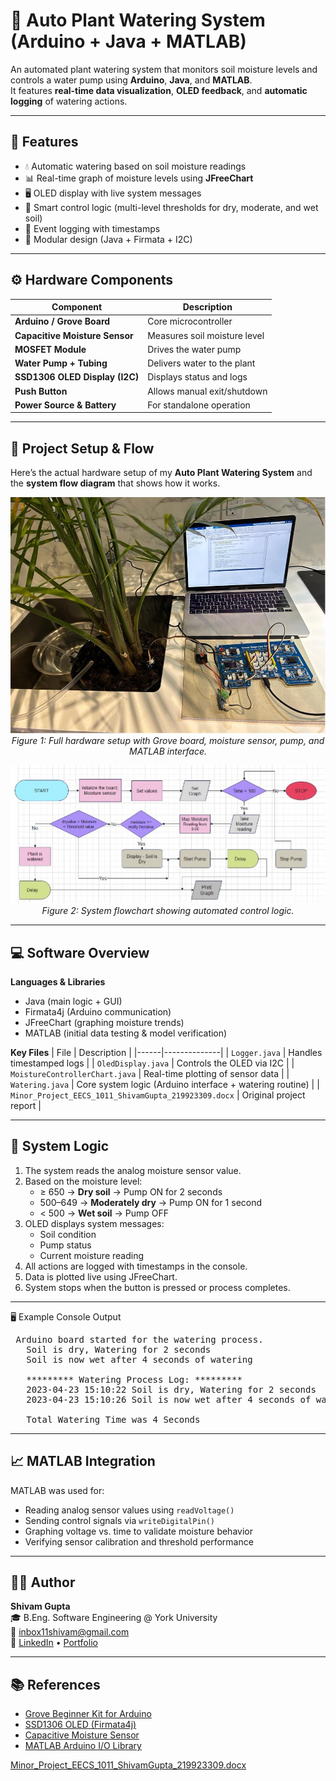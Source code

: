 # 🌿 Auto Plant Watering System (Arduino + Java + MATLAB)

An automated plant watering system that monitors soil moisture levels and controls a water pump using **Arduino**, **Java**, and **MATLAB**.  
It features **real-time data visualization**, **OLED feedback**, and **automatic logging** of watering actions.

---

## 🧩 Features
- 💧 Automatic watering based on soil moisture readings  
- 📊 Real-time graph of moisture levels using **JFreeChart**  
- 🖥️ OLED display with live system messages  
- 🧠 Smart control logic (multi-level thresholds for dry, moderate, and wet soil)  
- 🧾 Event logging with timestamps  
- 🧱 Modular design (Java + Firmata + I2C)  

---

## ⚙️ Hardware Components
| Component | Description |
|------------|-------------|
| **Arduino / Grove Board** | Core microcontroller |
| **Capacitive Moisture Sensor** | Measures soil moisture level |
| **MOSFET Module** | Drives the water pump |
| **Water Pump + Tubing** | Delivers water to the plant |
| **SSD1306 OLED Display (I2C)** | Displays status and logs |
| **Push Button** | Allows manual exit/shutdown |
| **Power Source & Battery** | For standalone operation |


---


## 🌿 Project Setup & Flow

Here’s the actual hardware setup of my **Auto Plant Watering System** and the **system flow diagram** that shows how it works.

<p align="center">
  <img src="https://github.com/shivammmmg/Auto-Plant-Watering-with-Arduino-and-Matlab/blob/main/Setup.jpg" width="600">
  <br>
  <em>Figure 1: Full hardware setup with Grove board, moisture sensor, pump, and MATLAB interface.</em>
</p>

<p align="center">
  <img src="https://github.com/shivammmmg/Auto-Plant-Watering-with-Arduino-and-Matlab/blob/main/flowchartjpg.jpg" width="800">
  <br>
  <em>Figure 2: System flowchart showing automated control logic.</em>
</p>


---

## 💻 Software Overview
**Languages & Libraries**
- Java (main logic + GUI)
- Firmata4j (Arduino communication)
- JFreeChart (graphing moisture trends)
- MATLAB (initial data testing & model verification)

**Key Files**
| File | Description |
|------|--------------|
| `Logger.java` | Handles timestamped logs |
| `OledDisplay.java` | Controls the OLED via I2C |
| `MoistureControllerChart.java` | Real-time plotting of sensor data |
| `Watering.java` | Core system logic (Arduino interface + watering routine) |
| `Minor_Project_EECS_1011_ShivamGupta_219923309.docx` | Original project report |

---

## 🧠 System Logic
1. The system reads the analog moisture sensor value.  
2. Based on the moisture level:
   - ≥ 650 → **Dry soil** → Pump ON for 2 seconds  
   - 500–649 → **Moderately dry** → Pump ON for 1 second  
   - < 500 → **Wet soil** → Pump OFF  
3. OLED displays system messages:
   - Soil condition  
   - Pump status  
   - Current moisture reading  
4. All actions are logged with timestamps in the console.
5. Data is plotted live using JFreeChart.
6. System stops when the button is pressed or process completes.

---
🖥️ Example Console Output
<pre> Arduino board started for the watering process. 
   Soil is dry, Watering for 2 seconds 
   Soil is now wet after 4 seconds of watering 
   
   ********* Watering Process Log: ********* 
   2023-04-23 15:10:22 Soil is dry, Watering for 2 seconds 
   2023-04-23 15:10:26 Soil is now wet after 4 seconds of watering 
   
   Total Watering Time was 4 Seconds </pre>


---

## 📈 MATLAB Integration
MATLAB was used for:
- Reading analog sensor values using `readVoltage()`
- Sending control signals via `writeDigitalPin()`
- Graphing voltage vs. time to validate moisture behavior
- Verifying sensor calibration and threshold performance

---

## 🧑‍💻 Author
**Shivam Gupta**  
🎓 B.Eng. Software Engineering @ York University   
📧 inbox11shivam@gmail.com  
🔗 [LinkedIn](https://linkedin.com/in/shivammmmg) • [Portfolio](https://shivammmmg.com)

---

## 📚 References
- [Grove Beginner Kit for Arduino](https://wiki.seeedstudio.com/Grove-Beginner-Kit-For-Arduino/)  
- [SSD1306 OLED (Firmata4j)](https://github.com/kurbatov/firmata4j)  
- [Capacitive Moisture Sensor](https://www.seeedstudio.com/Grove-Capacitive-Moisture-Sensor-Corrosion-Resistant.html)  
- [MATLAB Arduino I/O Library](https://www.mathworks.com/help/supportpkg/arduinoio/ref/readvoltage.html)


[Minor_Project_EECS_1011_ShivamGupta_219923309.docx](https://github.com/Shivammmmg/Auto-Plant-Watering-with-Arduino-and-Matlab/files/15446233/Minor_Project_EECS_1011_ShivamGupta_219923309.docx)
